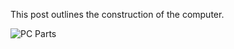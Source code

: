 This post outlines the construction of the computer.

![PC Parts]({{site.url}}{{site.baseurl}}/assets/pcbuilding1.jpg)
